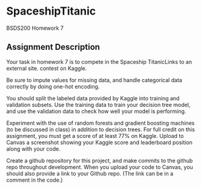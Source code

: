 # SpaceshipTitanic
 BSDS200 Homework 7

## Assignment Description

Your task in homework 7 is to compete in the Spaceship TitanicLinks to an external site. contest on Kaggle.

Be sure to impute values for missing data, and handle categorical data correctly by doing one-hot encoding.

You should split the labeled data provided by Kaggle into training and validation subsets. Use the training data to train your decision tree model, and use the validation data to check how well your model is performing. 

Experiment with the use of random forests and gradient boosting machines (to be discussed in class) in addition to decision trees. For full credit on this assignment, you must get a score of at least 77% on Kaggle. Upload to Canvas a screenshot showing your Kaggle score and leaderboard position along with your code.

Create a github repository for this project, and make commits to the github repo throughout development. When you upload your code to Canvas, you should also provide a link to your Github repo. (The link can be in a comment in the code.)

